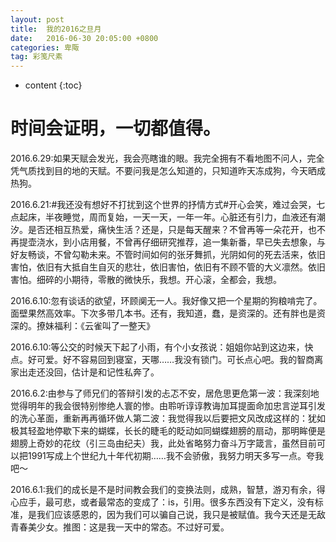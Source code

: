 ```yaml
---
layout: post
title:  我的2016之旦月 
date:   2016-06-30 20:05:00 +0800
categories: 卑陬
tag: 彩笺尺素
---
```


* content
{:toc}

时间会证明，一切都值得。
====================================
2016.6.29:如果天赋会发光，我会亮瞎谁的眼。我完全拥有不看地图不问人，完全凭气质找到目的地的天赋。不要问我是怎么知道的，只知道昨天冻成狗，今天晒成热狗。

2016.6.21:#我还没有想好不打扰到这个世界的抒情方式#开心会笑，难过会哭，七点起床，半夜睡觉，周而复始，一天一天，一年一年。心脏还有引力，血液还有潮汐。是否还相互热爱，痛快生活？还是，只是每天醒来？不曾再等一朵花开，也不再提壶浇水，到小店用餐，不曾再仔细研究推荐，追一集新番，早已失去想象，与好友畅谈，不曾勾勒未来。不管时间如何的张牙舞抓，光阴如何的死去活来，依旧害怕，依旧有大抵自生自灭的悲壮，依旧害怕，依旧有不顾不管的大义凛然。依旧害怕。细碎的小期待，零散的微快乐，我想。开心滚，全都会，我想。

2016.6.10:忽有谈话的欲望，环顾阒无一人。我好像又把一个星期的狗粮啃完了。面壁果然高效率。下次多带几本书。还有，我知道，蠢，是资深的。还有胖也是资深的。撩妹福利：《云雀叫了一整天》

2016.6.10:等公交的时候天下起了小雨，有个小女孩说：姐姐你站到这边来，快点。好可爱。好不容易回到寝室，天哪……我没有锁门。可长点心吧。我的智商离家出走还没回，估计是和记性私奔了。

2016.6.2:由参与了师兄们的答辩引发的忐忑不安，居危思更危第一波：我深刻地觉得明年的我会很特别惨绝人寰的惨。由聆听谆谆教诲加耳提面命加忠言逆耳引发的洗心革面，重新再再循环做人第二波：我觉得我以后要把文风改成这样的：犹如极其轻盈地停歇下来的蝴蝶，长长的睫毛的眨动如同蝴蝶翅膀的扇动，那明眸便是翅膀上奇妙的花纹（引三岛由纪夫）我，此处省略努力奋斗万字箴言，虽然目前可以把1991写成上个世纪九十年代初期……我不会骄傲，我努力明天多写一点。夸我吧～

2016.6.1:我们的成长是不是时间教会我们的变换法则，成熟，智慧，游刃有余，得心应手，最可悲，或者最常态的变成了：is，引用。很多东西没有下定义，没有标准，是我们应该感恩的，因为我们可以骗自己说，我只是被赋值。我今天还是无敌青春美少女。推图：这是我一天中的常态。不过好可爱。